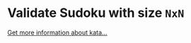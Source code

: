 Validate Sudoku with size `NxN`
=
[Get more information about kata...](https://www.codewars.com//kata//kata/540afbe2dc9f615d5e000425)